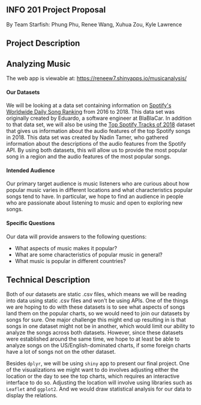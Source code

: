 ## INFO 201 Project Proposal
By Team Starfish: Phung Phu, Renee Wang, Xuhua Zou, Kyle Lawrence

## Project Description
## Analyzing Music
The web app is viewable at: https://reneew7.shinyapps.io/musicanalysis/

#### Our Datasets
We will be looking at a data set containing information on [Spotify's Worldwide Daily Song Ranking](https://www.kaggle.com/edumucelli/spotifys-worldwide-daily-song-ranking)
from 2016 to 2018. This data set was originally created by Eduardo, a software
engineer at BlaBlaCar.  In addition to that data set, we will also be using the
[Top Spotify Tracks of 2018](https://www.kaggle.com/nadintamer/top-spotify-tracks-of-2018)
dataset that gives us information about the audio features of the top Spotify songs in 2018.
This data set was created by Nadin Tamer, who gathered information about the descriptions
of the audio features from the Spotify API. By using both datasets, this will allow
us to provide the most popular song in a region and the audio features of the most
popular songs.


#### Intended Audience
Our primary target audience is music listeners who are curious about how popular music varies in different locations and what characteristics popular songs tend to have. In particular, we hope to find an audience in people who are passionate about listening to music and open to exploring new songs.


#### Specific Questions
Our data will provide answers to the following questions:
- What aspects of music makes it popular?
- What are some characteristics of popular music in general?
- What music is popular in different countries?


## Technical Description
Both of our datasets are static .csv files, which means we will be reading into data using static .csv files and won't be using APIs. One of the things we are hoping to do with these datasets is to see what aspects of songs land them on the popular charts, so we would need to join our datasets by songs for sure. One major challenge this might end up resulting in is that songs in one dataset might not be in another, which would limit our ability to analyze the songs across both datasets. However, since these datasets were established around the same time, we hope to at least be able to analyze songs on the US/English-dominated charts, if some foreign charts have a lot of songs not on the other dataset.

Besides `dplyr`, we will be using `shiny` app to present our final project. One of the visualizations we might want to do involves adjusting either the location or the day to see the top charts, which requires an interactive interface to do so. Adjusting the location will involve using libraries such as `Leaflet` and `ggplot2`. And we would draw statistical analysis for our data to display the relations.
